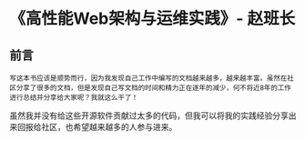 # 《高性能Web架构与运维实践》- 赵班长

## 前言

    写这本书应该是顺势而行，因为我发现自己工作中编写的文档越来越多，越来越丰富。虽然在社区分享了很多的文档，但是发现自己写文档的时间和精力正在逐年的减少，何不将近8年的工作进行总结并分享给大家呢？我就这么干了！
虽然我并没有给这些开源软件贡献过太多的代码，但我可以将我的实践经验分享出来回报给社区，也希望越来越多的人参与进来。

